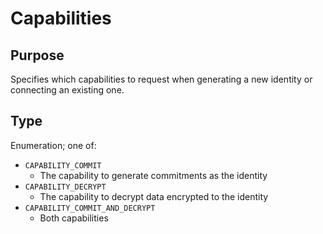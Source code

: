 # Capabilities


## Purpose


Specifies which capabilities to request when generating a new identity or connecting an existing one.

## Type


<!-- --8<-- [start:type] -->
<div class="type" markdown>

Enumeration; one of:
- `CAPABILITY_COMMIT`
    - The capability to generate commitments as the identity
- `CAPABILITY_DECRYPT`
    - The capability to decrypt data encrypted to the identity
- `CAPABILITY_COMMIT_AND_DECRYPT`
    - Both capabilities
</div>
<!-- --8<-- [end:type] -->
